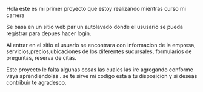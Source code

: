 Hola este es mi primer proyecto que estoy realizando mientras curso mi carrera 

Se basa en un sitio web par un autolavado donde el ususario se pueda registrar para depues hacer login.

Al entrar en el sitio el usuario se encontrara con informacion de la empresa, servicios,precios,ubicaciones de los diferentes sucursales, formularios de preguntas, reserva de citas.




Este proyecto le falta algunas cosas las cuales las ire agregando conforme vaya aprendiendolas .
se te sirve mi codigo esta a tu disposicion 
y si deseas contribuir te agradesco.
